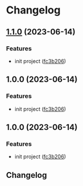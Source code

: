 # Changelog

## [1.1.0](https://github.com/arnaud-ritti/clickup-timer/compare/v1.0.0...v1.1.0) (2023-06-14)


### Features

* init project ([fc3b206](https://github.com/arnaud-ritti/clickup-timer/commit/fc3b206b0ef126fcbb7edde0d28ae619ecfaf2ee))

## 1.0.0 (2023-06-14)


### Features

* init project ([fc3b206](https://github.com/arnaud-ritti/clickup-timer/commit/fc3b206b0ef126fcbb7edde0d28ae619ecfaf2ee))

## 1.0.0 (2023-06-14)


### Features

* init project ([fc3b206](https://github.com/arnaud-ritti/clickup-timer/commit/fc3b206b0ef126fcbb7edde0d28ae619ecfaf2ee))

## Changelog
